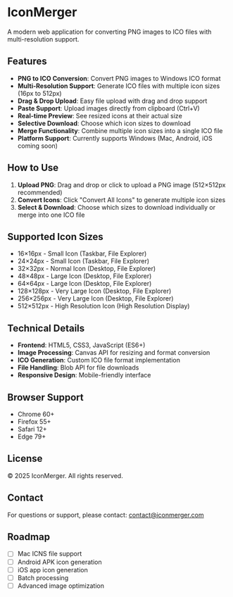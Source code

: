 # IconMerger

A modern web application for converting PNG images to ICO files with multi-resolution support.

## Features

- **PNG to ICO Conversion**: Convert PNG images to Windows ICO format
- **Multi-Resolution Support**: Generate ICO files with multiple icon sizes (16px to 512px)
- **Drag & Drop Upload**: Easy file upload with drag and drop support
- **Paste Support**: Upload images directly from clipboard (Ctrl+V)
- **Real-time Preview**: See resized icons at their actual size
- **Selective Download**: Choose which icon sizes to download
- **Merge Functionality**: Combine multiple icon sizes into a single ICO file
- **Platform Support**: Currently supports Windows (Mac, Android, iOS coming soon)

## How to Use

1. **Upload PNG**: Drag and drop or click to upload a PNG image (512×512px recommended)
2. **Convert Icons**: Click "Convert All Icons" to generate multiple icon sizes
3. **Select & Download**: Choose which sizes to download individually or merge into one ICO file

## Supported Icon Sizes

- 16×16px - Small Icon (Taskbar, File Explorer)
- 24×24px - Small Icon (Taskbar, File Explorer)
- 32×32px - Normal Icon (Desktop, File Explorer)
- 48×48px - Large Icon (Desktop, File Explorer)
- 64×64px - Large Icon (Desktop, File Explorer)
- 128×128px - Very Large Icon (Desktop, File Explorer)
- 256×256px - Very Large Icon (Desktop, File Explorer)
- 512×512px - High Resolution Icon (High Resolution Display)

## Technical Details

- **Frontend**: HTML5, CSS3, JavaScript (ES6+)
- **Image Processing**: Canvas API for resizing and format conversion
- **ICO Generation**: Custom ICO file format implementation
- **File Handling**: Blob API for file downloads
- **Responsive Design**: Mobile-friendly interface

## Browser Support

- Chrome 60+
- Firefox 55+
- Safari 12+
- Edge 79+

## License

© 2025 IconMerger. All rights reserved.

## Contact

For questions or support, please contact: contact@iconmerger.com

## Roadmap

- [ ] Mac ICNS file support
- [ ] Android APK icon generation
- [ ] iOS app icon generation
- [ ] Batch processing
- [ ] Advanced image optimization

